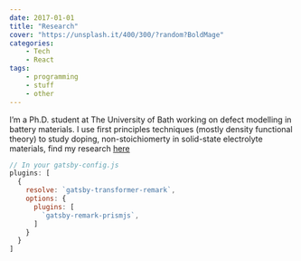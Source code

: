 ```yaml
---
date: 2017-01-01
title: "Research"
cover: "https://unsplash.it/400/300/?random?BoldMage"
categories:
    - Tech
    - React
tags:
    - programming
    - stuff
    - other
---
```


I’m a Ph.D. student at The University of Bath working on defect modelling in battery materials. I use first principles techniques (mostly density functional theory) to study doping, non-stoichiomerty in solid-state electrolyte materials, find my research [here]()  

```javascript
// In your gatsby-config.js
plugins: [
  {
    resolve: `gatsby-transformer-remark`,
    options: {
      plugins: [
        `gatsby-remark-prismjs`,
      ]
    }
  }
]
```
